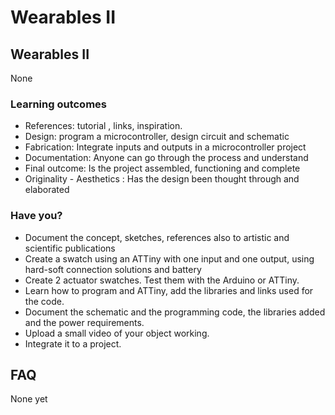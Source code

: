 # Wearables II

## Wearables II

None
### Learning outcomes

* References: tutorial , links, inspiration.
* Design: program a microcontroller, design circuit and schematic
* Fabrication: Integrate inputs and outputs in a microcontroller project
* Documentation: Anyone can go through the process and understand
* Final outcome: Is the project assembled, functioning and complete
* Originality - Aesthetics : Has the design been thought through and elaborated

### Have you?

* Document the concept, sketches, references also to artistic and scientific publications
* Create a swatch using an ATTiny with one input and one output, using hard-soft connection solutions and battery
* Create 2 actuator swatches. Test them with the Arduino or ATTiny.
* Learn how to program and ATTiny, add the libraries and links used for the code.
* Document the schematic and the programming code, the libraries added and the power requirements.
* Upload a small video of your object working.
* Integrate it to a project.

## FAQ

None yet

